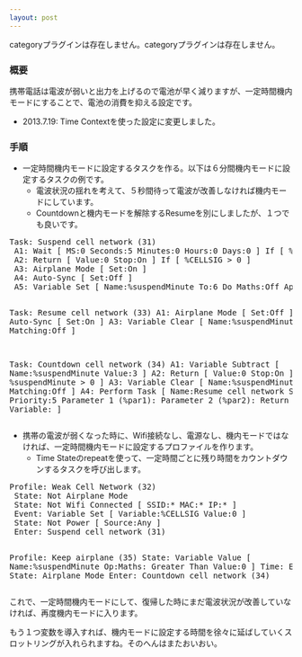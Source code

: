 ```yaml
---
layout: post
---
```

<p><span class="error">categoryプラグインは存在しません。</span><span class="error">categoryプラグインは存在しません。</span></p>
<h3>概要</h3>
<p>携帯電話は電波が弱いと出力を上げるので電池が早く減りますが、一定時間機内モードにすることで、電池の消費を抑える設定です。</p>
<ul>
<li>2013.7.19: Time Contextを使った設定に変更しました。</li>
</ul>
<h3>手順</h3>
<ul>
<li>一定時間機内モードに設定するタスクを作る。以下は６分間機内モードに設定するタスクの例です。<ul>
<li>電波状況の揺れを考えて、５秒間待って電波が改善しなければ機内モードにしています。</li>
<li>Countdownと機内モードを解除するResumeを別にしましたが、１つでも良いです。</li>
</ul>
</ul>
<pre>Task: Suspend cell network (31)
 A1: Wait [ MS:0 Seconds:5 Minutes:0 Hours:0 Days:0 ] If [ %CELLSIG = 0 ]
 A2: Return [ Value:0 Stop:On ] If [ %CELLSIG &gt; 0 ]
 A3: Airplane Mode [ Set:On ] 
 A4: Auto-Sync [ Set:Off ] 
 A5: Variable Set [ Name:%suspendMinute To:6 Do Maths:Off Append:Off ] If [ %suspendMinute ! Set ]

Task: Resume cell network (33)
 A1: Airplane Mode [ Set:Off ] 
 A2: Auto-Sync [ Set:On ] 
 A3: Variable Clear [ Name:%suspendMinute Pattern Matching:Off ] 

Task: Countdown cell network (34)
 A1: Variable Subtract [ Name:%suspendMinute Value:3 ] 
 A2: Return [ Value:0 Stop:On ] If [ %suspendMinute &gt; 0 ]
 A3: Variable Clear [ Name:%suspendMinute Pattern Matching:Off ] 
 A4: Perform Task [ Name:Resume cell network Stop:Off Priority:5 Parameter 1 (%par1): Parameter 2 (%par2): Return Value Variable: ] 
</pre>
<ul>
<li>携帯の電波が弱くなった時に、Wifi接続なし、電源なし、機内モードではなければ、一定時間機内モードに設定するプロファイルを作ります。<ul>
<li>Time Stateのrepeatを使って、一定時間ごとに残り時間をカウントダウンするタスクを呼び出します。</li>
</ul>
</ul>
<pre>Profile: Weak Cell Network (32)
 State: Not Airplane Mode
 State: Not Wifi Connected [ SSID:* MAC:* IP:* ]
 Event: Variable Set [ Variable:%CELLSIG Value:0 ]
 State: Not Power [ Source:Any ]
 Enter: Suspend cell network (31)

Profile: Keep airplane (35)
 State: Variable Value [ Name:%suspendMinute Op:Maths: Greater Than Value:0 ]
 Time: Every 3m
 State: Airplane Mode
 Enter: Countdown cell network (34)
</pre>
<p>これで、一定時間機内モードにして、復帰した時にまだ電波状況が改善していなければ、再度機内モードに入ります。</p>
<p>もう１つ変数を導入すれば、機内モードに設定する時間を徐々に延ばしていくスロットリングが入れられますね。そのへんはまたおいおい。</p>

